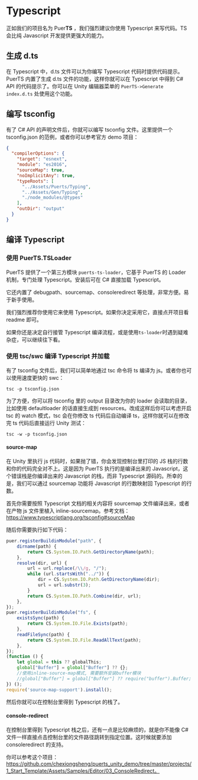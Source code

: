 # Typescript

正如我们的项目名为 Puer**TS** ，我们强烈建议你使用 Typescript 来写代码。TS 会比纯 Javascript 开发提供更强大的能力。

## 生成 d.ts

在 Typescript 中，d.ts 文件可以为你编写 Typescript 代码时提供代码提示。PuerTS 内置了生成 d.ts 文件的功能，这样你就可以在 Typescript 中得到 C# API 的代码提示了。你可以在 Unity 编辑器菜单的 `PuerTS->Generate index.d.ts` 处使用这个功能。

## 编写 tsconfig

有了 C# API 的声明文件后，你就可以编写 tsconfig 文件。这里提供一个 tsconfig.json 的范例，或者你可以参考官方 demo 项目：

```json
{
  "compilerOptions": {
    "target": "esnext",
    "module": "es2016",
    "sourceMap": true,
    "noImplicitAny": true,
    "typeRoots": [
      "../Assets/Puerts/Typing",
      "../Assets/Gen/Typing",
      "./node_modules/@types"
    ],
    "outDir": "output"
  }
}
```

## 编译 Typescript

### 使用 PuerTS.TSLoader

PuerTS 提供了一个第三方模块 `puerts-ts-loader`，它基于 PuerTS 的 Loader 机制，专门处理 Typescript。安装后可在 C# 直接加载 Typescript。

它还内置了 debugpath、sourcemap、consoleredirect 等处理，非常方便。易于新手使用。

我们强烈推荐你使用它来使用 Typescript。如果你决定采用它，直接点开项目看 readme 即可。

如果你还是决定自行接管 Typescript 编译流程，或是使用`ts-loader`时遇到疑难杂症，可以继续往下看。

### 使用 tsc/swc 编译 Typescript 并加载

有了 tsconfig 文件后，我们可以简单地通过 tsc 命令将 ts 编译为 js。或者你也可以使用速度更快的 swc：

```shell
tsc -p tsconfig.json
```

为了方便，你可以将 tsconfig 里的 output 目录改为你的 loader 会读取的目录，比如使用 defaultloader 的话直接生成到 resources。改成这样后你可以考虑开启 tsc 的 watch 模式，tsc 会在你修改 ts 代码后自动编译 ts，这样你就可以在修改完 ts 代码后直接运行 Unity 测试：

```shell
tsc -w -p tsconfig.json
```

#### source-map

在 Unity 里执行 js 代码时，如果抛了错，你会发现控制台里打印的 JS 栈的行数和你的代码完全对不上。这是因为 PuerTS 执行的是编译出来的 Javascript，这个错误栈是你编译出来的 Javascript 的栈，而非 Typescript 源码的。所幸的是，我们可以通过 sourcemap 功能将 Javascript 的行数映射回 Typescript 的行数。

首先你需要按照 Typescript 文档的相关内容将 sourcemap 文件编译出来，或者在产物 js 文件里植入 inline-sourcemap。参考文档：https://www.typescriptlang.org/tsconfig#sourceMap

随后你需要执行如下代码：

``` javascript
puer.registerBuildinModule("path", {
    dirname(path) {
        return CS.System.IO.Path.GetDirectoryName(path);
    },
    resolve(dir, url) {
        url = url.replace(/\\/g, "/");
        while (url.startsWith("../")) {
            dir = CS.System.IO.Path.GetDirectoryName(dir);
            url = url.substr(3);
        }
        return CS.System.IO.Path.Combine(dir, url);
    },
});
puer.registerBuildinModule("fs", {
    existsSync(path) {
        return CS.System.IO.File.Exists(path);
    },
    readFileSync(path) {
        return CS.System.IO.File.ReadAllText(path);
    },
});
(function () {
    let global = this ?? globalThis;
    global["Buffer"] = global["Buffer"] ?? {};
    //使用inline-source-map模式, 需要额外安装buffer模块
    //global["Buffer"] = global["Buffer"] ?? require("buffer").Buffer;
}) ();
require('source-map-support').install();
```

然后你就可以在控制台里得到 Typescript 的栈了。

#### console-redirect

在控制台里得到 Typescript 栈之后，还有一点是比较麻烦的，就是你不能像 C# 文件一样直接点击控制台里的文件路径跳转到指定位置。这时候就要添加 consoleredirect 的支持。

你可以参考这个项目：https://github.com/chexiongsheng/puerts_unity_demo/tree/master/projects/1_Start_Template/Assets/Samples/Editor/03_ConsoleRedirect。